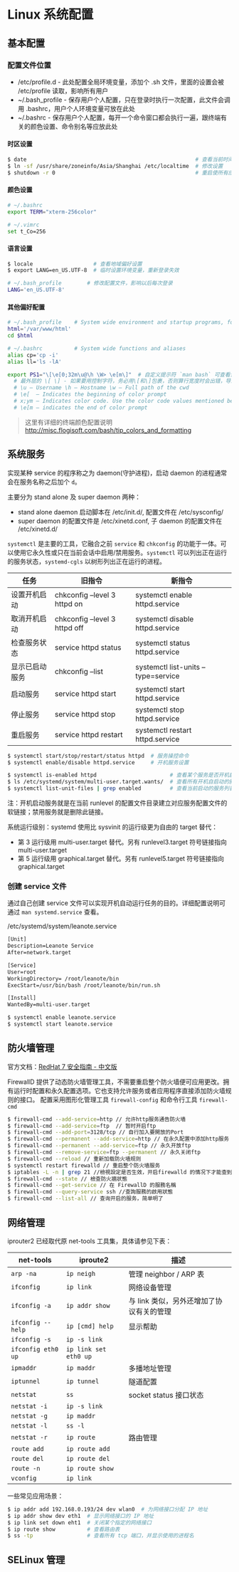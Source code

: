 # Linux 系统配置

## 基本配置

### 配置文件位置

* /etc/profile.d - 此处配置全局环境变量，添加个 .sh 文件，里面的设置会被 /etc/profile 读取，影响所有用户
* ~/.bash_profile - 保存用户个人配置，只在登录时执行一次配置，此文件会调用 .bashrc，用户个人环境变量可放在此处
* ~/.bashrc - 保存用户个人配置，每开一个命令窗口都会执行一遍，跟终端有关的颜色设置、命令别名等应放此处

#### 时区设置

```bash
$ date                                                     # 查看当前时间
$ ln -sf /usr/share/zoneinfo/Asia/Shanghai /etc/localtime  # 修改设置
$ shutdown -r 0                                            # 重启使所有应用都使用最新时间设置
```

#### 颜色设置

```bash
# ~/.bashrc
export TERM="xterm-256color"

# ~/.vimrc
set t_Co=256
```

#### 语言设置

```bash
$ locale                   # 查看地域偏好设置
$ export LANG=en_US.UTF-8  # 临时设置环境变量，重新登录失效

# ~/.bash_profile        # 修改配置文件，影响以后每次登录
LANG='en_US.UTF-8'
```

#### 其他偏好配置

```bash
# ~/.bash_profile    # System wide environment and startup programs, for login setup
html='/var/www/html'
cd $html

# ~/.bashrc          # System wide functions and aliases
alias cp='cp -i'
alias ll='ls -lA'

export PS1="\[\e[0;32m\u@\h \W> \e[m\]"  # 自定义提示符 `man bash` 可查看详细说明
  # 最外层的 \[ \] - 如果要用控制字符，务必用\[和\]包裹，否则算行宽度时会出错，导致不换行
  # \u – Username \h – Hostname \w – Full path of the cwd
  # \e[  – Indicates the beginning of color prompt
  # x;ym – Indicates color code. Use the color code values mentioned below.
  # \e[m – indicates the end of color prompt
```

> 这里有详细的终端颜色配置说明 http://misc.flogisoft.com/bash/tip_colors_and_formatting


## 系统服务

实现某种 service 的程序称之为 daemon(守护进程)，启动 daemon 的进程通常会在服务名称之后加个 `d`。

主要分为 stand alone 及 super daemon 两种：

* stand alone daemon 启动脚本在 /etc/init.d/, 配置文件在 /etc/sysconfig/  
* super daemon 的配置文件是 /etc/xinetd.conf, 子 daemon 的配置文件在 /etc/xinetd.d/

`systemctl` 是主要的工具，它融合之前 `service` 和 `chkconfig` 的功能于一体。可以使用它永久性或只在当前会话中启用/禁用服务。`systemctl` 可以列出正在运行的服务状态，`systemd-cgls` 以树形列出正在运行的进程。

| 任务           | 旧指令                       | 新指令
|----------------|------------------------------|-------------------------------------
| 设置开机启动   | chkconfig –level 3 httpd on  | systemctl enable httpd.service
| 取消开机启动   | chkconfig –level 3 httpd off | systemctl disable httpd.service
| 检查服务状态   | service httpd status         | systemctl status httpd.service
| 显示已启动服务 | chkconfig –list              | systemctl list-units –type=service
| 启动服务       | service httpd start          | systemctl start httpd.service
| 停止服务       | service httpd stop           | systemctl stop httpd.service
| 重启服务       | service httpd restart        | systemctl restart httpd.service


```bash
$ systemctl start/stop/restart/status httpd  # 服务操控命令
$ systemctl enable/disable httpd.service     # 开机服务设置

$ systemctl is-enabled httpd                       # 查看某个服务是否开机启动
$ ls /etc/systemd/system/multi-user.target.wants/  # 查看所有开机自启动的服务列表
$ systemctl list-unit-files | grep enabled         # 查看当前启动的服务列表
```

注：开机启动服务就是在当前 runlevel 的配置文件目录建立对应服务配置文件的软链接；禁用服务就是删除此链接。

系统运行级别：systemd 使用比 sysvinit 的运行级更为自由的 target 替代：

* 第 3 运行级用 multi-user.target 替代。另有 runlevel3.target 符号链接指向 multi-user.target
* 第 5 运行级用 graphical.target 替代。另有 runlevel5.target 符号链接指向 graphical.target

### 创建 service 文件

通过自己创建 service 文件可以实现开机自动运行任务的目的。详细配置说明可通过 `man systemd.service` 查看。

/etc/systemd/system/leanote.service

```txt
[Unit]
Description=Leanote Service
After=network.target

[Service]
User=root
WorkingDirectory= /root/leanote/bin
ExecStart=/usr/bin/bash /root/leanote/bin/run.sh

[Install]
WantedBy=multi-user.target
```

```bash
$ systemctl enable leanote.service
$ systemctl start leanote.service
```


## 防火墙管理

官方文档：[RedHat 7 安全指南 - 中文版](https://access.redhat.com/documentation/zh-CN/Red_Hat_Enterprise_Linux/7/html/Security_Guide/sec-Using_Firewalls.html)

FirewallD 提供了动态防火墙管理工具，不需要重启整个防火墙便可应用更改。拥有运行时配置和永久配置选项。它也支持允许服务或者应用程序直接添加防火墙规则的接口。 配置采用图形化管理工具 `firewall-config` 和命令行工具 `firewall-cmd`

```bash
$ firewall-cmd --add-service=http // 允许http服务通告防火墙
$ firewall-cmd --add-service=ftp  // 暂时开启ftp
$ firewall-cmd --add-port=3128/tcp // 自行加入要開放的Port
$ firewall-cmd --permanent --add-service=http // 在永久配置中添加http服务
$ firewall-cmd --permanent --add-service=ftp // 永久开放ftp
$ firewall-cmd --remove-service=ftp --permanent // 永久关闭ftp
$ firewall-cmd --reload // 重新加载防火墙规则
$ systemctl restart firewalld // 重启整个防火墙服务
$ iptables -L -n | grep 21 //檢視設定是否生效，开启firewalld 的情况下才能查到
$ firewall-cmd --state // 檢查防火牆狀態
$ firewall-cmd --get-service // 在 FirewallD 的服務名稱
$ firewall-cmd --query-service ssh //查詢服務的啟用狀態
$ firewall-cmd --list-all // 查询开启的服务，简单明了
```


## 网络管理

iprouter2 已经取代原 net-tools 工具集，具体请参见下表：

 net-tools          | iproute2              | 描述
 ------------------ | --------------------- | ------------
 `arp -na`          | `ip neigh`            | 管理 neighbor / ARP 表
 `ifconfig`         | `ip link`             | 网络设备管理
 `ifconfig -a`      | `ip addr show`        | 与 link 类似，另外还增加了协议有关的管理
 `ifconfig --help`  | `ip [cmd] help`       | 显示帮助
 `ifconfig -s`      | `ip -s link`          | 
 `ifconfig eth0 up` | `ip link set eth0 up` | 
 `ipmaddr   `       | `ip maddr`            | 多播地址管理
 `iptunnel  `       | `ip tunnel`           | 隧道配置
 `netstat   `       | `ss`                  | socket status 接口状态
 `netstat -i`       | `ip -s link`          |    
 `netstat -g`       | `ip maddr`            |      
 `netstat -l`       | `ss -l`               |        
 `netstat -r`       | `ip route`            | 路由管理
 `route add`        | `ip route add`        |       
 `route del`        | `ip route del`        |      
 `route -n`         | `ip route show`       |      
 `vconfig`          | `ip link`             | 

一些常见应用场景：

```bash
$ ip addr add 192.168.0.193/24 dev wlan0  # 为网络接口分配 IP 地址
$ ip addr show dev eth1  # 显示网络接口的 IP 地址
$ ip link set down eht1  # 关闭某个指定的网络接口
$ ip route show          # 查看路由表
$ ss -tp                 # 查看所有 tcp 端口，并显示使用的进程名 
```


## SELinux 管理


